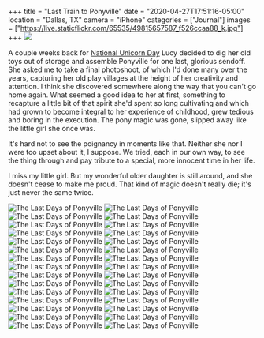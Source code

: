 +++
title = "Last Train to Ponyville"
date = "2020-04-27T17:51:16-05:00"
location = "Dallas, TX"
camera = "iPhone"
categories = ["Journal"]
images = ["https://live.staticflickr.com/65535/49815657587_f526ccaa88_k.jpg"]
+++
<img src="https://live.staticflickr.com/65535/49815657587_f526ccaa88_k.jpg">
<!--more-->
A couple weeks back for [National Unicorn Day](https://dayfinders.com/unicorn-day/) Lucy decided to dig her old toys out of storage and assemble Ponyville for one last, glorious sendoff. She asked me to take a final photoshoot, of which I'd done many over the years, capturing her old play villages at the height of her creativity and attention. I think she discovered somewhere along the way that you can't go home again. What seemed a good idea to her at first, something to recapture a little bit of that spirit she'd spent so long cultivating and which had grown to become integral to her experience of childhood, grew tedious and boring in the execution. The pony magic was gone, slipped away like the little girl she once was. 

It's hard not to see the poignancy in moments like that. Neither she nor I were too upset about it, I suppose. We tried, each in our own way, to see the thing through and pay tribute to a special, more innocent time in her life.

I miss my little girl. But my wonderful older daughter is still around, and she doesn't cease to make me proud. That kind of magic doesn't really die; it's just never the same twice.

<div id="gallery">
		<img alt="The Last Days of Ponyville" src="https://live.staticflickr.com/65535/49815348591_750e6d6305.jpg"
			data-image="https://live.staticflickr.com/65535/49815348591_27b08e0e07_k.jpg">
		<img alt="The Last Days of Ponyville" src="https://live.staticflickr.com/65535/49814808963_667e524468.jpg"
			data-image="https://live.staticflickr.com/65535/49814808963_ff29d56c83_k.jpg">
		<img alt="The Last Days of Ponyville" src="https://live.staticflickr.com/65535/49815658617_e7ffdf0b93.jpg"
			data-image="https://live.staticflickr.com/65535/49815658617_68d88809ab_k.jpg">
		<img alt="The Last Days of Ponyville" src="https://live.staticflickr.com/65535/49815347786_681ce4b982.jpg"
			data-image="https://live.staticflickr.com/65535/49815347786_be1d7577be_k.jpg">
		<img alt="The Last Days of Ponyville" src="https://live.staticflickr.com/65535/49814808458_da9faa15d2.jpg"
			data-image="https://live.staticflickr.com/65535/49814808458_b98362b2b7_k.jpg">
		<img alt="The Last Days of Ponyville" src="https://live.staticflickr.com/65535/49815656742_91789aeca9.jpg"
			data-image="https://live.staticflickr.com/65535/49815656742_8f81c8e3b8_k.jpg">
		<img alt="The Last Days of Ponyville" src="https://live.staticflickr.com/65535/49815658517_75f7840d9f.jpg"
			data-image="https://live.staticflickr.com/65535/49815658517_c6565b86f0_k.jpg">
		<img alt="The Last Days of Ponyville" src="https://live.staticflickr.com/65535/49815657112_6573d54844.jpg"
			data-image="https://live.staticflickr.com/65535/49815657112_8049e7fda5_k.jpg">
		<img alt="The Last Days of Ponyville" src="https://live.staticflickr.com/65535/49814808338_46fe6ec467.jpg"
			data-image="https://live.staticflickr.com/65535/49814808338_35dc4db86a_k.jpg">
		<img alt="The Last Days of Ponyville" src="https://live.staticflickr.com/65535/49815347736_682c4b810a.jpg"
			data-image="https://live.staticflickr.com/65535/49815347736_7695cfbcce_k.jpg">
		<img alt="The Last Days of Ponyville" src="https://live.staticflickr.com/65535/49815347466_349a6920ff.jpg"
			data-image="https://live.staticflickr.com/65535/49815347466_c32a08667e_k.jpg">
		<img alt="The Last Days of Ponyville" src="https://live.staticflickr.com/65535/49814808858_330a119ff0.jpg"
			data-image="https://live.staticflickr.com/65535/49814808858_b36cca7a75_k.jpg">
		<img alt="The Last Days of Ponyville" src="https://live.staticflickr.com/65535/49815658077_ac4f1179fa.jpg"
			data-image="https://live.staticflickr.com/65535/49815658077_05ff81ea61_k.jpg">
		<img alt="The Last Days of Ponyville" src="https://live.staticflickr.com/65535/49815658112_bb2bbbd0e6.jpg"
			data-image="https://live.staticflickr.com/65535/49815658112_7297fd185d_k.jpg">
		<img alt="The Last Days of Ponyville" src="https://live.staticflickr.com/65535/49815656957_a191bb605c.jpg"
			data-image="https://live.staticflickr.com/65535/49815656957_5435654e78_k.jpg">
		<img alt="The Last Days of Ponyville" src="https://live.staticflickr.com/65535/49814807613_eda84a4c62.jpg"
			data-image="https://live.staticflickr.com/65535/49814807613_22a949e562_k.jpg">
		<img alt="The Last Days of Ponyville" src="https://live.staticflickr.com/65535/49815348631_8255b1cb16.jpg"
			data-image="https://live.staticflickr.com/65535/49815348631_8683d92f43_k.jpg">
		<img alt="The Last Days of Ponyville" src="https://live.staticflickr.com/65535/49815348251_d1013d41a2.jpg"
			data-image="https://live.staticflickr.com/65535/49815348251_925710c51b_k.jpg">
		<img alt="The Last Days of Ponyville" src="https://live.staticflickr.com/65535/49815657587_156870f975.jpg"
			data-image="https://live.staticflickr.com/65535/49815657587_f526ccaa88_k.jpg">
		<img alt="The Last Days of Ponyville" src="https://live.staticflickr.com/65535/49814809288_42828298d0.jpg"
			data-image="https://live.staticflickr.com/65535/49814809288_c84358e474_k.jpg">
		<img alt="The Last Days of Ponyville" src="https://live.staticflickr.com/65535/49815348236_8fc837a83e.jpg"
			data-image="https://live.staticflickr.com/65535/49815348236_aeaf67698f_k.jpg">
		<img alt="The Last Days of Ponyville" src="https://live.staticflickr.com/65535/49815348241_4ca7a39fac.jpg"
			data-image="https://live.staticflickr.com/65535/49815348241_ce51ba80fa_k.jpg">
		<img alt="The Last Days of Ponyville" src="https://live.staticflickr.com/65535/49815658432_85ac89f87b.jpg"
			data-image="https://live.staticflickr.com/65535/49815658432_f19428f3e7_k.jpg">
		<img alt="The Last Days of Ponyville" src="https://live.staticflickr.com/65535/49815658587_a6ebaed65c.jpg"
			data-image="https://live.staticflickr.com/65535/49815658587_52d12f6169_k.jpg">
		<img alt="The Last Days of Ponyville" src="https://live.staticflickr.com/65535/49814809153_a4a8f5f241.jpg"
			data-image="https://live.staticflickr.com/65535/49814809153_c0ab25474e_k.jpg">
		<img alt="The Last Days of Ponyville" src="https://live.staticflickr.com/65535/49815348331_7b81c61b2a.jpg"
			data-image="https://live.staticflickr.com/65535/49815348331_7424e7ab3d_k.jpg">
		<img alt="The Last Days of Ponyville" src="https://live.staticflickr.com/65535/49814809168_0c54bfa93d.jpg"
			data-image="https://live.staticflickr.com/65535/49814809168_683325ca54_k.jpg">
		<img alt="The Last Days of Ponyville" src="https://live.staticflickr.com/65535/49815348266_2f56c55734.jpg"
			data-image="https://live.staticflickr.com/65535/49815348266_9f383368b5_k.jpg">
		<img alt="The Last Days of Ponyville" src="https://live.staticflickr.com/65535/49815656792_91789aeca9.jpg"
			data-image="https://live.staticflickr.com/65535/49815656792_421600e6a4_k.jpg">
		<img alt="The Last Days of Ponyville" src="https://live.staticflickr.com/65535/49814809218_069087140d.jpg"
			data-image="https://live.staticflickr.com/65535/49814809218_c278c77553_k.jpg">
</div>
